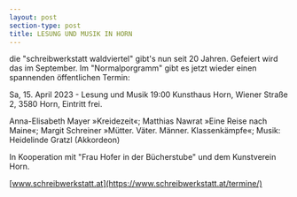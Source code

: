```yaml
---
layout: post
section-type: post
title: LESUNG UND MUSIK IN HORN
---
```

die "schreibwerkstatt waldviertel" gibt's nun seit 20 Jahren. Gefeiert wird das im September. Im "Normalporgramm" gibt es jetzt wieder einen spannenden öffentlichen Termin:

Sa, 15. April 2023 - Lesung und Musik
19:00 Kunsthaus Horn, Wiener Straße 2, 3580 Horn, Eintritt frei.

Anna-Elisabeth Mayer »Kreidezeit«;
Matthias Nawrat »Eine Reise nach Maine«;
Margit Schreiner »Mütter. Väter. Männer. Klassenkämpfe«;
Musik: Heidelinde Gratzl (Akkordeon)

In Kooperation mit "Frau Hofer in der Bücherstube" und dem Kunstverein Horn.

[www.schreibwerkstatt.at](https://www.schreibwerkstatt.at/termine/)
